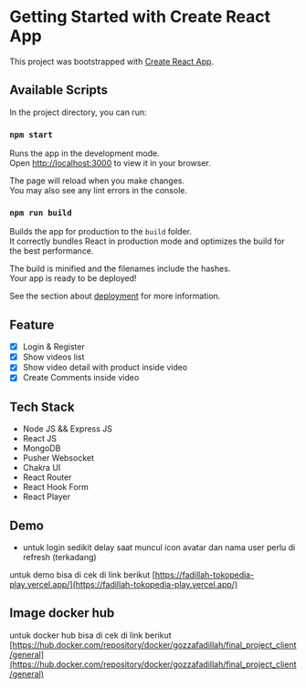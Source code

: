 # Getting Started with Create React App

This project was bootstrapped with [Create React App](https://github.com/facebook/create-react-app).

## Available Scripts

In the project directory, you can run:

### `npm start`

Runs the app in the development mode.\
Open [http://localhost:3000](http://localhost:3000) to view it in your browser.

The page will reload when you make changes.\
You may also see any lint errors in the console.

### `npm run build`

Builds the app for production to the `build` folder.\
It correctly bundles React in production mode and optimizes the build for the best performance.

The build is minified and the filenames include the hashes.\
Your app is ready to be deployed!

See the section about [deployment](https://facebook.github.io/create-react-app/docs/deployment) for more information.

## Feature

- [x] Login & Register
- [x] Show videos list
- [x] Show video detail with product inside video
- [x] Create Comments inside video

## Tech Stack

- Node JS && Express JS
- React JS
- MongoDB
- Pusher Websocket
- Chakra UI
- React Router
- React Hook Form
- React Player

## Demo

- untuk login sedikit delay saat muncul icon avatar dan nama user perlu di refresh (terkadang)

untuk demo bisa di cek di link berikut [https://fadillah-tokopedia-play.vercel.app/](https://fadillah-tokopedia-play.vercel.app/)

## Image docker hub

untuk docker hub bisa di cek di link berikut [https://hub.docker.com/repository/docker/gozzafadillah/final_project_client/general](https://hub.docker.com/repository/docker/gozzafadillah/final_project_client/general)
